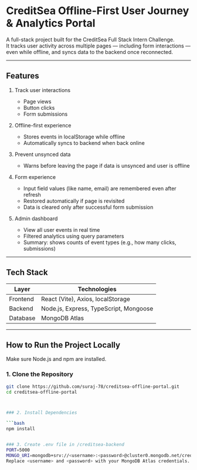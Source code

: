 # CreditSea Offline-First User Journey & Analytics Portal

A full-stack project built for the CreditSea Full Stack Intern Challenge.  
It tracks user activity across multiple pages — including form interactions — even while offline, and syncs data to the backend once reconnected.

---

## Features

1. Track user interactions  
   - Page views  
   - Button clicks  
   - Form submissions  

2. Offline-first experience  
   - Stores events in localStorage while offline  
   - Automatically syncs to backend when back online  

3. Prevent unsynced data  
   - Warns before leaving the page if data is unsynced and user is offline  

4. Form experience  
   - Input field values (like name, email) are remembered even after refresh  
   - Restored automatically if page is revisited  
   - Data is cleared only after successful form submission  

5. Admin dashboard  
   - View all user events in real time  
   - Filtered analytics using query parameters  
   - Summary: shows counts of event types (e.g., how many clicks, submissions)

---

## Tech Stack

| Layer     | Technologies                          |
|-----------|----------------------------------------|
| Frontend  | React (Vite), Axios, localStorage      |
| Backend   | Node.js, Express, TypeScript, Mongoose |
| Database  | MongoDB Atlas                          |

---

## How to Run the Project Locally

Make sure Node.js and npm are installed.

### 1. Clone the Repository

```bash
git clone https://github.com/suraj-78/creditsea-offline-portal.git
cd creditsea-offline-portal



### 2. Install Dependencies

```bash
npm install


### 3. Create .env file in /creditsea-backend
PORT=5000
MONGO_URI=mongodb+srv://<username>:<password>@cluster0.mongodb.net/creditsea?retryWrites=true&w=majority
Replace <username> and <password> with your MongoDB Atlas credentials.

